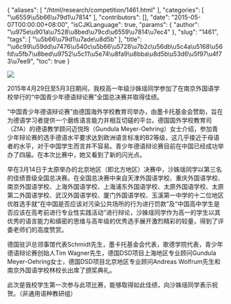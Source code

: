 {
    "aliases": [
        "/html/research/competition/1461.html"
    ],
    "categories": [
        "\u6559\u5b66\u79d1\u7814"
    ],
    "contributors": [],
    "date": "2015-05-07T00:00:00+08:00",
    "isCJKLanguage": true,
    "params": {
        "author": "\u975e\u901a\u7528\u8bed\u79cd\u6559\u7814\u7ec4"
    },
    "slug": "1461",
    "tags": [
        "\u5b66\u79d1\u7ade\u8d5b"
    ],
    "title": "\u6c99\u59dd\u7476\u540c\u5b66\u5728\u7b2c\u56db\u5c4a\u5168\u56fd\u5fb7\u8bed\u9752\u5c11\u5e74\u8fa9\u8bba\u8d5b\u53d6\u5f97\u4f73\u7ee9",
    "toc": true
}

![](https://cdn.tfls.online/mirror/full/428e3e8ac54b9951a0db4ac793d501a88fc0ae56.jpg)




  





2015年4月29日至5月3日期间，我校高一年级沙姝瑶同学参加了在南京外国语学校举行的“中国青少年德语辩论赛”全国总决赛并取得佳绩。




“中国青少年德语辩论赛”由德国海外学校教育司举办，由墨卡托基金会赞助，旨在为德语学习者提供一个磨练语言能力并相互切磋的平台。德国国外学校教育司（ZfA）的德语教学顾问迈悦玲（Gundula Meyer-Oehring）女士介绍，参加青少年辩论赛的选手德语水平要求达到欧洲语言标准的B2等级，这几乎接近于母语者的水平，对于中国学生而言并不容易。青少年德语辩论赛目前在中国已经成功举办了四届。在本次比赛中，她又看到了新的闪光点。 




早在3月14日于太原举办的北京地区（即北方地区）决赛中，沙姝瑶同学以第三名的佳绩晋级全国总决赛。在全国总决赛中来自天津外国语学校、重庆外国语学校、南京外国语学校、上海外国语学校、上海浦东外国语学校、太原外国语学校、太原第二外国语学校、武汉外国语学校、厦门外国语学校、玉溪第一中学的十二位地区优胜选手就“在中国是否应该对污染公共场所的行为进行罚款”及“中国高中学生是否应该在高考前进行专业性实践活动”进行辩论，沙姝瑶同学作为高一的学生以其优秀的语言能力和缜密的思维与高年级的优秀选手展开激烈精彩的较量，得到了评委老师们的高度赞赏。




德国驻沪总领事馆代表Schmidt先生，墨卡托基金会代表，歌德学院代表，青少年德语辩论赛创始人Tim Wagner先生，德国DSD项目上海地区专业顾问Gundula Meyer-Oehring女士，德国DSD项目北京地区专业顾问Andreas Wolfrum先生和南京外国语学校林校长出席了颁奖典礼。




此次是我校学生第一次参与此项比赛，能够取得如此佳绩，向沙姝瑶同学表示祝贺。（非通用语种教研组）




  




